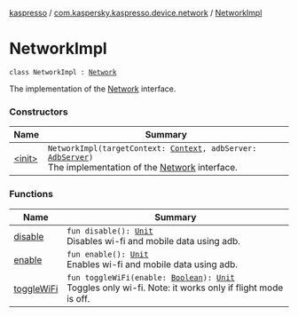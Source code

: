 [kaspresso](../../index.md) / [com.kaspersky.kaspresso.device.network](../index.md) / [NetworkImpl](./index.md)

# NetworkImpl

`class NetworkImpl : `[`Network`](../-network/index.md)

The implementation of the [Network](../-network/index.md) interface.

### Constructors

| Name | Summary |
|---|---|
| [&lt;init&gt;](-init-.md) | `NetworkImpl(targetContext: `[`Context`](https://developer.android.com/reference/android/content/Context.html)`, adbServer: `[`AdbServer`](../../com.kaspersky.kaspresso.device.server/-adb-server/index.md)`)`<br>The implementation of the [Network](../-network/index.md) interface. |

### Functions

| Name | Summary |
|---|---|
| [disable](disable.md) | `fun disable(): `[`Unit`](https://kotlinlang.org/api/latest/jvm/stdlib/kotlin/-unit/index.html)<br>Disables wi-fi and mobile data using adb. |
| [enable](enable.md) | `fun enable(): `[`Unit`](https://kotlinlang.org/api/latest/jvm/stdlib/kotlin/-unit/index.html)<br>Enables wi-fi and mobile data using adb. |
| [toggleWiFi](toggle-wi-fi.md) | `fun toggleWiFi(enable: `[`Boolean`](https://kotlinlang.org/api/latest/jvm/stdlib/kotlin/-boolean/index.html)`): `[`Unit`](https://kotlinlang.org/api/latest/jvm/stdlib/kotlin/-unit/index.html)<br>Toggles only wi-fi. Note: it works only if flight mode is off. |
